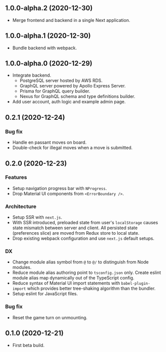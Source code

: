 ## 1.0.0-alpha.2 (2020-12-30)

- Merge frontend and backend in a single Next application.

## 1.0.0-alpha.1 (2020-12-30)

- Bundle backend with webpack.

## 1.0.0-alpha.0 (2020-12-29)

- Integrate backend.
  - PostgreSQL server hosted by AWS RDS.
  - GraphQL server powered by Apollo Express Server.
  - Prisma for GraphQL query builder.
  - Nexus for GraphQL schema and type definitions builder.
- Add user account, auth logic and example admin page.

## 0.2.1 (2020-12-24)

### Bug fix

- Handle en passant moves on board.
- Double-check for illegal moves when a move is submitted.

## 0.2.0 (2020-12-23)

### Features

- Setup navigation progress bar with `NProgress`.
- Drop Material UI components from `<ErrorBoundary />`.

### Architecture

- Setup SSR with `next.js`.
- With SSR introduced, preloaded state from user's `localStorage` causes
  state mismatch between server and client. All persisted state (preferences slice)
  are moved from Redux store to local state.
- Drop existing webpack configuration and use `next.js` default setups.

### DX

- Change module alias symbol from `@` to `@/` to distinguish from Node modules.
- Reduce module alias authoring point to `tsconfig.json` only.
  Create eslint module alias map dynamically out of the TypeScript config.
- Reduce syntax of Material UI import statements with `babel-plugin-import` which
  provides better tree-shaking algorithm than the bundler.
- Setup eslint for JavaScript files.

### Bug fix

- Reset the game turn on unmounting.

## 0.1.0 (2020-12-21)

- First beta build.
